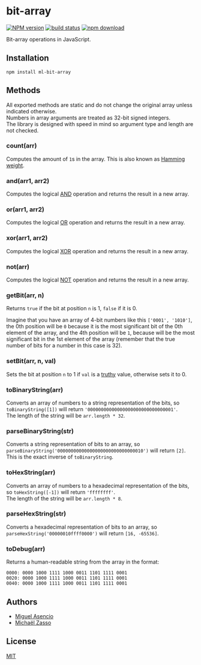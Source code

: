 # bit-array

  [![NPM version][npm-image]][npm-url]
  [![build status][travis-image]][travis-url]
  [![npm download][download-image]][download-url]

Bit-array operations in JavaScript.

## Installation

`npm install ml-bit-array`

## Methods

All exported methods are static and do not change the original array unless indicated otherwise.  
Numbers in array arguments are treated as 32-bit signed integers.  
The library is designed with speed in mind so argument type and length are not checked.

### count(arr)

Computes the amount of `1`s in the array. This is also known as [Hamming weight](https://en.wikipedia.org/wiki/Hamming_weight).

### and(arr1, arr2)

Computes the logical [AND](https://en.wikipedia.org/wiki/Logical_conjunction) operation and returns the result in a new array.

### or(arr1, arr2)

Computes the logical [OR](https://en.wikipedia.org/wiki/Logical_disjunction) operation and returns the result in a new array.

### xor(arr1, arr2)

Computes the logical [XOR](https://en.wikipedia.org/wiki/Logical_biconditional) operation and returns the result in a new array.

### not(arr)

Computes the logical [NOT](https://en.wikipedia.org/wiki/Negation) operation and returns the result in a new array.

### getBit(arr, n)

Returns `true` if the bit at position `n` is 1, `false` if it is 0.

Imagine that you have an array of 4-bit numbers like this `['0001', '1010']`, the 0th position will be `0` because it is the most significant bit of the 0th element of the array, and the 4th position will be `1`, because will be the most significant bit in the 1st element of the array (remember that the true number of bits for a number in this case is 32).

### setBit(arr, n, val)

Sets the bit at position `n` to 1 if `val` is a [truthy](https://developer.mozilla.org/en-US/docs/Glossary/Truthy) value, otherwise sets it to 0.

### toBinaryString(arr)

Converts an array of numbers to a string representation of the bits, so `toBinaryString([1])` will return `'00000000000000000000000000000001'`.  
The length of the string will be `arr.length * 32`.

### parseBinaryString(str)

Converts a string representation of bits to an array, so `parseBinaryString('00000000000000000000000000000010')` will return `[2]`.  
This is the exact inverse of `toBinaryString`.

### toHexString(arr)

Converts an array of numbers to a hexadecimal representation of the bits, so `toHexString([-1])` will return `'ffffffff'`.  
The length of the string will be `arr.length * 8`.

### parseHexString(str)

Converts a hexadecimal representation of bits to an array, so `parseHexString('00000010ffff0000')` will return `[16, -65536]`.

### toDebug(arr)

Returns a human-readable string from the array in the format:

```shell
0000: 0000 1000 1111 1000 0011 1101 1111 0001
0020: 0000 1000 1111 1000 0011 1101 1111 0001
0040: 0000 1000 1111 1000 0011 1101 1111 0001
```

## Authors

  - [Miguel Asencio](https://github.com/maasencioh)
  - [Michaël Zasso](https://github.com/targos)

## License

  [MIT](./LICENSE)

[npm-image]: https://img.shields.io/npm/v/ml-bit-array.svg?style=flat-square
[npm-url]: https://npmjs.org/package/ml-bit-array
[travis-image]: https://img.shields.io/travis/mljs/bit-array/master.svg?style=flat-square
[travis-url]: https://travis-ci.org/mljs/bit-array
[download-image]: https://img.shields.io/npm/dm/ml-bit-array.svg?style=flat-square
[download-url]: https://npmjs.org/package/ml-bit-array
